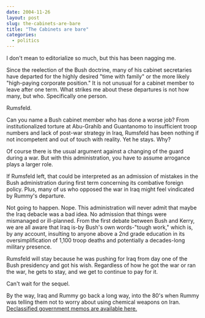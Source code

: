 ```yaml
---
date: 2004-11-26
layout: post
slug: the-cabinets-are-bare
title: "The Cabinets are bare"
categories:
  - politics
---
```


I don't mean to editorialize so much, but this has been nagging me.

Since the reelection of the Bush doctrine, many of his cabinet secretaries have departed for the highly desired "time with family" or the more likely "high-paying corporate position." It is not unusual for a cabinet member to leave after one term. What strikes me about these departures is not how many, but who. Specifically one person.

Rumsfeld.

Can you name a Bush cabinet member who has done a worse job? From institutionalized torture at Abu-Grahib and Guantanomo to insufficient troop numbers and lack of post-war strategy in Iraq, Rumsfeld has been nothing if not incompetent and out of touch with reality. Yet he stays. Why?

Of course there is the usual argument against a changing of the guard during a war. But with this administration, you have to assume arrogance plays a larger role.

If Rumsfeld left, that could be interpreted as an admission of mistakes in the Bush administration during first term concerning its combative foreign policy. Plus, many of us who opposed the war in Iraq might feel vindicated by Rummy's departure.

Not going to happen. Nope. This administration will never admit that maybe the Iraq debacle was a bad idea. No admission that things were mismanaged or ill-planned. From the first debate between Bush and Kerry, we are all aware that Iraq is-by Bush's own words-"tough work," which is, by any account, insulting to anyone above a 2nd grade education in its oversimplification of 1,100 troop deaths and potentially a decades-long military presence.

Rumsfeld will stay because he was pushing for Iraq from day one of the Bush presidency and got his wish. Regardless of how he got the war or ran the war, he gets to stay, and we get to continue to pay for it.

Can't wait for the sequel.

By the way, Iraq and Rummy go back a long way, into the 80's when Rummy was telling them not to worry about using chemical weapons on Iran. [Declassified government memos are available here.](http://www2.gwu.edu/%7Ensarchiv/)
